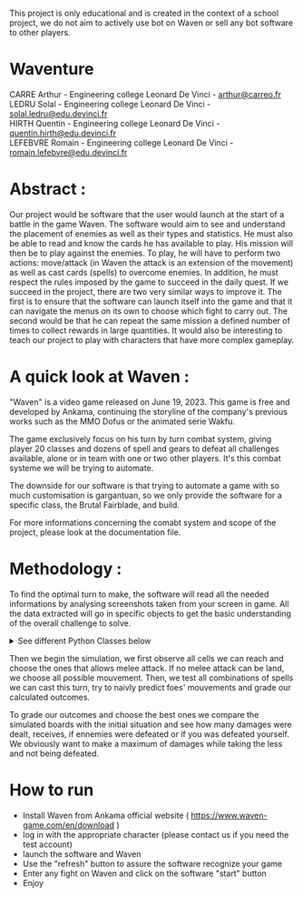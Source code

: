 This project is only educational and is created in the context of a school project, we do not aim to actively use bot on Waven or sell any bot software to other players.

# Waventure

CARRE Arthur - Engineering college Leonard De Vinci - arthur@carreo.fr  
LEDRU Solal - Engineering college Leonard De Vinci - solal.ledru@edu.devinci.fr  
HIRTH Quentin - Engineering college Leonard De Vinci - quentin.hirth@edu.devinci.fr  
LEFEBVRE Romain - Engineering college Leonard De Vinci - romain.lefebvre@edu.devinci.fr  

# Abstract :

Our project would be software that the user would launch at the start of a battle in the game Waven. The software would aim to see and understand the placement of enemies as well as their types and statistics. He must also be able to read and know the cards he has available to play. His mission will then be to play against the enemies. To play, he will have to perform two actions: move/attack (in Waven the attack is an extension of the movement) as well as cast cards (spells) to overcome enemies. In addition, he must respect the rules imposed by the game to succeed in the daily quest.
If we succeed in the project, there are two very similar ways to improve it. The first is to ensure that the software can launch itself into the game and that it can navigate the menus on its own to choose which fight to carry out. The second would be that he can repeat the same mission a defined number of times to collect rewards in large quantities.
It would also be interesting to teach our project to play with characters that have more complex gameplay.

# A quick look at Waven :

"Waven" is a video game released on June 19, 2023. This game is free and developed by Ankama, continuing the storyline of the company's previous works such as the MMO Dofus or the animated serie Wakfu.

The game exclusively focus on his turn by turn combat system, giving player 20 classes and dozens of spell and gears to defeat all challenges available, alone or in team with one or two other players. It's this combat systeme we will be trying to automate.

The downside for our software is that trying to automate a game with so much customisation is gargantuan, so we only provide the software for a specific class, the Brutal Fairblade, and build.

For more informations concerning the comabt system and scope of the project, please look at the documentation file.

# Methodology :

To find the optimal turn to make, the software will read all the needed informations by analysing screenshots taken from your screen in game. All the data extracted will go in specific objects to get the basic understanding of the overall challenge to solve.

<details>
<summary>See different Python Classes below</summary>
<br>

```{ .py }
class spell:
    def __init__(self,ID,name,cost,dmg,extra_effect):
        self.ID=ID
        self.name=name
        self.cost=cost
        self.dmg=dmg
        self.extra_effect=extra_effect
```

</details>

Then we begin the simulation, we first observe all cells we can reach and choose the ones that allows melee attack. If no melee attack can be land, we choose all possible mouvement. Then, we test all combinations of spells we can cast this turn, try to naivly predict foes' mouvements and grade our calculated outcomes. 

To grade our outcomes and choose the best ones we compare the simulated boards with the initial situation and see how many damages were dealt, receives, if ennemies were defeated or if you was defeated yourself. We obviously want to make a maximum of damages while taking the less and not being defeated.

# How to run

- Install Waven from Ankama official website ( https://www.waven-game.com/en/download )
- log in with the appropriate character (please contact us if you need the test account)
- launch the software and Waven
- Use the "refresh" button to assure the software recognize your game
- Enter any fight on Waven and click on the software "start" button
- Enjoy
